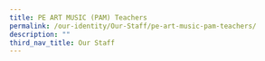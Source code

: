```yaml
---
title: PE ART MUSIC (PAM) Teachers
permalink: /our-identity/Our-Staff/pe-art-music-pam-teachers/
description: ""
third_nav_title: Our Staff
---
```

